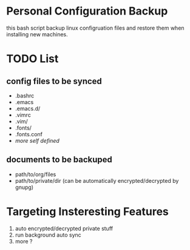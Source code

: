 # Personal Configuration Backup

this bash script backup linux configruation files and restore them when installing new machines.

# TODO List

## config files to be synced

+ .bashrc
+ .emacs
+ .emacs.d/
+ .vimrc
+ .vim/
+ .fonts/
+ .fonts.conf
+ *more self defined*

## documents to be backuped

+ path/to/org/files
+ path/to/private/dir (can be automatically encrypted/decrypted by gnupg)

# Targeting Insteresting Features

1. auto encrypted/decrypted private stuff
2. run background auto sync
3. more ?
